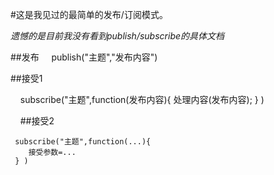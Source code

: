 #这是我见过的最简单的发布/订阅模式。

*遗憾的是目前我没有看到publish/subscribe的具体文档*

##发布
    
    publish("主题","发布内容")

##接受1

    
    subscribe("主题",function(发布内容){
        处理内容(发布内容);
    } )
    
    
##接受2

     subscribe("主题",function(...){
        接受参数=...
     } )
